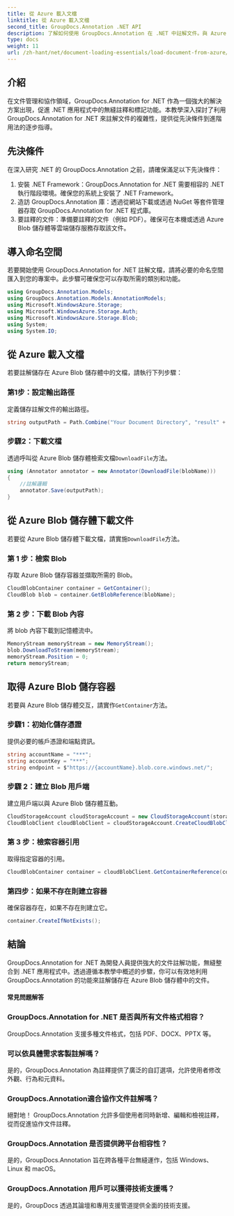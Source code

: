 ```yaml
---
title: 從 Azure 載入文檔
linktitle: 從 Azure 載入文檔
second_title: GroupDocs.Annotation .NET API
description: 了解如何使用 GroupDocs.Annotation 在 .NET 中註解文件。與 Azure Blob 儲存體無縫整合的逐步教學。
type: docs
weight: 11
url: /zh-hant/net/document-loading-essentials/load-document-from-azure/
---
```

## 介紹
在文件管理和協作領域，GroupDocs.Annotation for .NET 作為一個強大的解決方案出現，促進 .NET 應用程式中的無縫註釋和標記功能。本教學深入探討了利用 GroupDocs.Annotation for .NET 來註解文件的複雜性，提供從先決條件到進階用法的逐步指導。
## 先決條件
在深入研究 .NET 的 GroupDocs.Annotation 之前，請確保滿足以下先決條件：
1. 安裝 .NET Framework：GroupDocs.Annotation for .NET 需要相容的 .NET 執行階段環境。確保您的系統上安裝了 .NET Framework。
2. 造訪 GroupDocs.Annotation 庫：透過從網站下載或透過 NuGet 等套件管理器存取 GroupDocs.Annotation for .NET 程式庫。
3. 要註釋的文件：準備要註釋的文件（例如 PDF）。確保可在本機或透過 Azure Blob 儲存體等雲端儲存服務存取該文件。

## 導入命名空間
若要開始使用 GroupDocs.Annotation for .NET 註解文檔，請將必要的命名空間匯入到您的專案中。此步驟可確保您可以存取所需的類別和功能。
```csharp
using GroupDocs.Annotation.Models;
using GroupDocs.Annotation.Models.AnnotationModels;
using Microsoft.WindowsAzure.Storage;
using Microsoft.WindowsAzure.Storage.Auth;
using Microsoft.WindowsAzure.Storage.Blob;
using System;
using System.IO;
```

## 從 Azure 載入文檔
若要註解儲存在 Azure Blob 儲存體中的文檔，請執行下列步驟：
### 第1步：設定輸出路徑
定義儲存註解文件的輸出路徑。
```csharp
string outputPath = Path.Combine("Your Document Directory", "result" + Path.GetExtension("input.pdf"));
```
### 步驟2：下載文檔
透過呼叫從 Azure Blob 儲存體檢索文檔`DownloadFile`方法。
```csharp
using (Annotator annotator = new Annotator(DownloadFile(blobName)))
{
    //註解邏輯
    annotator.Save(outputPath);
}
```
## 從 Azure Blob 儲存體下載文件
若要從 Azure Blob 儲存體下載文檔，請實施`DownloadFile`方法。
### 第 1 步：檢索 Blob
存取 Azure Blob 儲存容器並擷取所需的 Blob。
```csharp
CloudBlobContainer container = GetContainer();
CloudBlob blob = container.GetBlobReference(blobName);
```
### 第 2 步：下載 Blob 內容
將 blob 內容下載到記憶體流中。
```csharp
MemoryStream memoryStream = new MemoryStream();
blob.DownloadToStream(memoryStream);
memoryStream.Position = 0;
return memoryStream;
```
## 取得 Azure Blob 儲存容器
若要與 Azure Blob 儲存體交互，請實作`GetContainer`方法。
### 步驟1：初始化儲存憑證
提供必要的帳戶憑證和端點資訊。
```csharp
string accountName = "***";
string accountKey = "***";
string endpoint = $"https://{accountName}.blob.core.windows.net/";
```
### 步驟 2：建立 Blob 用戶端
建立用戶端以與 Azure Blob 儲存體互動。
```csharp
CloudStorageAccount cloudStorageAccount = new CloudStorageAccount(storageCredentials, new Uri(endpoint), null, null, null);
CloudBlobClient cloudBlobClient = cloudStorageAccount.CreateCloudBlobClient();
```
### 第 3 步：檢索容器引用
取得指定容器的引用。
```csharp
CloudBlobContainer container = cloudBlobClient.GetContainerReference(containerName);
```
### 第四步：如果不存在則建立容器
確保容器存在，如果不存在則建立它。
```csharp
container.CreateIfNotExists();
```

## 結論
GroupDocs.Annotation for .NET 為開發人員提供強大的文件註解功能，無縫整合到 .NET 應用程式中。透過遵循本教學中概述的步驟，你可以有效地利用 GroupDocs.Annotation 的功能來註解儲存在 Azure Blob 儲存體中的文件。
#### 常見問題解答
### GroupDocs.Annotation for .NET 是否與所有文件格式相容？
GroupDocs.Annotation 支援多種文件格式，包括 PDF、DOCX、PPTX 等。
### 可以依具體需求客製註解嗎？
是的，GroupDocs.Annotation 為註釋提供了廣泛的自訂選項，允許使用者修改外觀、行為和元資料。
### GroupDocs.Annotation適合協作文件註解嗎？
絕對地！ GroupDocs.Annotation 允許多個使用者同時新增、編輯和檢視註釋，從而促進協作文件註釋。
### GroupDocs.Annotation 是否提供跨平台相容性？
是的，GroupDocs.Annotation 旨在跨各種平台無縫運作，包括 Windows、Linux 和 macOS。
### GroupDocs.Annotation 用戶可以獲得技術支援嗎？
是的，GroupDocs 透過其論壇和專用支援管道提供全面的技術支援。